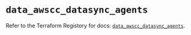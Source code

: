 # `data_awscc_datasync_agents`

Refer to the Terraform Registory for docs: [`data_awscc_datasync_agents`](https://registry.terraform.io/providers/hashicorp/awscc/0.70.0/docs/data-sources/datasync_agents).
